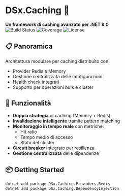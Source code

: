 # DSx.Caching 🚀  
**Un framework di caching avanzato per .NET 9.0**  
![Build Status](https://github.com/Dave2K/DSx.Caching/actions/workflows/ci.yml/badge.svg)
![Coverage](https://img.shields.io/badge/coverage-85%25-green)
![License](https://img.shields.io/badge/license-MIT-blue)

## 📋 Panoramica
Architettura modulare per caching distribuito con:
- Provider Redis e Memory
- Gestione centralizzata delle configurazioni
- Health check integrati
- Supporto per operazioni bulk e cluster

## 🚀 Funzionalità
- **Doppia strategia** di caching (Memory + Redis)
- **Invalidazione intelligente** tramite pattern matching
- **Monitoraggio in tempo reale** con metriche:
  - Hit ratio
  - Tempo medio di accesso
  - Stato del cluster
- **Circuit breaker** integrato per resilienza
- **Gestione centralizzata** delle dipendenze

## 📦 Getting Started
```bash
dotnet add package DSx.Caching.Providers.Redis
dotnet add package DSx.Caching.DependencyInjection